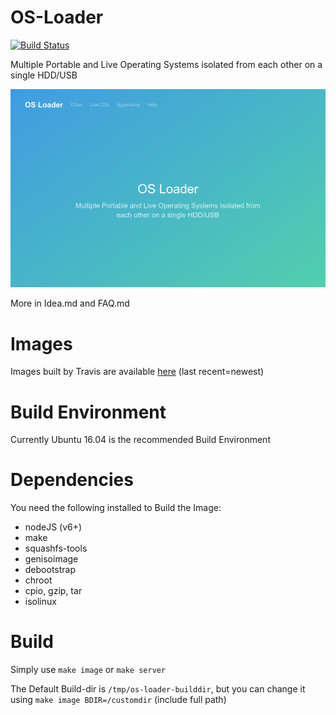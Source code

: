 # OS-Loader
[![Build Status](https://travis-ci.org/os-loader/os-loader.svg?branch=master)](https://travis-ci.org/os-loader/os-loader)

Multiple Portable and Live Operating Systems isolated from each other on a single HDD/USB

![Screenshot](/OS-Loader.png?raw=true)

More in Idea.md and FAQ.md

# Images
Images built by Travis are available [here](https://os-loader.mkg20001.sytes.net/?C=M;O=D) (last recent=newest)

# Build Environment
Currently Ubuntu 16.04 is the recommended Build Environment

# Dependencies
You need the following installed to Build the Image:
 - nodeJS (v6+)
 - make
 - squashfs-tools
 - genisoimage
 - debootstrap
 - chroot
 - cpio, gzip, tar
 - isolinux

# Build
Simply use ```make image``` or ```make server```

The Default Build-dir is ```/tmp/os-loader-builddir```, but you can change it using ```make image BDIR=/customdir``` (include full path)
